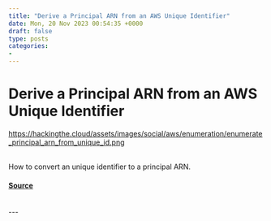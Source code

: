 ```yaml
---
title: "Derive a Principal ARN from an AWS Unique Identifier"
date: Mon, 20 Nov 2023 00:54:35 +0000
draft: false
type: posts
categories: 
- 
---
```

# Derive a Principal ARN from an AWS Unique Identifier
https://hackingthe.cloud/assets/images/social/aws/enumeration/enumerate_principal_arn_from_unique_id.png
<br/>

<br/>
How to convert an unique identifier to a principal ARN.

#### [Source](https://hackingthe.cloud/aws/enumeration/enumerate_principal_arn_from_unique_id/)

<br/>
---
